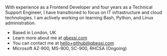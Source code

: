 With experience as a Frontend Developer and four years as a Technical Support Engineer, I have transitioned to focus on IT infrastructure and cloud technologies. I am actively working on learning Bash, Python, and Linux administration.

- Based in London, UK
- Learn more about me at [qbessi.com](http://qbessi.com)
- You can contact me at [hello+github@qbessi.com](mailto:hello+github@qbessi.com)
- Microsoft AZ-900, MS-900, SC-900, RHCSA (Ongoing)
